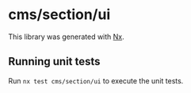 # cms/section/ui

This library was generated with [Nx](https://nx.dev).

## Running unit tests

Run `nx test cms/section/ui` to execute the unit tests.
